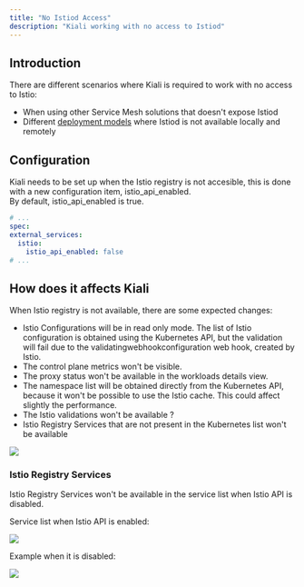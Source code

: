 ```yaml
---
title: "No Istiod Access"
description: "Kiali working with no access to Istiod"
---
```


## Introduction

There are different scenarios where Kiali is required to work with no access to Istio:

* When using other Service Mesh solutions that doesn't expose Istiod
* Different [deployment models](https://istio.io/latest/docs/ops/deployment/deployment-models/#multiple-clusters) where Istiod is not available locally and remotely 

## Configuration

Kiali needs to be set up when the Istio registry is not accesible, this is done with a new configuration item, istio_api_enabled.  
By default, istio_api_enabled is true. 

```yaml
# ...
spec:
external_services:
  istio:
    istio_api_enabled: false
# ...
```

## How does it affects Kiali

When Istio registry is not available, there are some expected changes: 

* Istio Configurations will be in read only mode. The list of Istio configuration is obtained using the Kubernetes API, but the validation will fail due to the  validatingwebhookconfiguration web hook, created by Istio. 
* The control plane metrics won't be visible.
* The proxy status won't be available in the workloads details view.
* The namespace list will be obtained directly from the Kubernetes API, because it won't be possible to use the Istio cache. This could affect slightly the performance.
* The Istio validations won't be available ? 
* Istio Registry Services that are not present in the Kubernetes list won't be available

<img src="/images/documentation/configuration/no_istio_d.png" />

### Istio Registry Services

Istio Registry Services won't be available in the service list when Istio API is disabled. 

Service list when Istio API is enabled: 

<img src="/images/documentation/configuration/registry_services.png" />

Example when it is disabled: 

<img src="/images/documentation/configuration/registry_services_api_disabled.png" />
